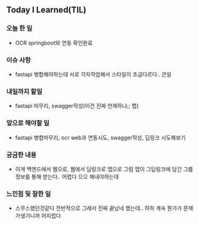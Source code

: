 ## Today I Learned(TIL)

### 오늘 한 일
- OCR springboot와 연동 확인완료
### 이슈 사항
- fastapi 병합해야하는데 서로 각자작업해서 스타일이 조금다르다.. 큰일
### 내일까지 할일
- fastapi 마무리, swagger작성(이건 진짜 언제하냐;; 쩝)

###  앞으로 해야할 일
- fastapi 병합마무리, ocr web과 연동시도, swagger작성, 딥링크 시도해보기


### 궁금한 내용
- 이게 백엔드에서 웹으로, 웹에서 딥링크로 앱으로 그럼 앱이 그딥링크에 담긴 그룹정보를 통해 받는다.. 어렵다 으으 해내야하는데


### 느낀점 및 잘한 일
- 스무스했던것같다 전반적으로 그래서 진짜 끝났네 했는데.. 하하 계속 뭔가가 문제가생기니까 어지럽다